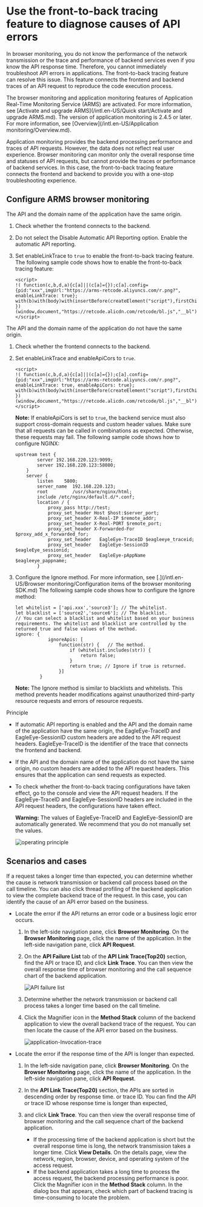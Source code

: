 # Use the front-to-back tracing feature to diagnose causes of API errors

In browser monitoring, you do not know the performance of the network transmission or the trace and performance of backend services even if you know the API response time. Therefore, you cannot immediately troubleshoot API errors in applications. The front-to-back tracing feature can resolve this issue. This feature connects the frontend and backend traces of an API request to reproduce the code execution process.

The browser monitoring and application monitoring features of Application Real-Time Monitoring Service \(ARMS\) are activated. For more information, see [Activate and upgrade ARMS](/intl.en-US/Quick start/Activate and upgrade ARMS.md). The version of application monitoring is 2.4.5 or later. For more information, see [Overview](/intl.en-US/Application monitoring/Overview.md).

Application monitoring provides the backend processing performance and traces of API requests. However, the data does not reflect real user experience. Browser monitoring can monitor only the overall response time and statuses of API requests, but cannot provide the traces or performance of backend services. In this case, the front-to-back tracing feature connects the frontend and backend to provide you with a one-stop troubleshooting experience.

## Configure ARMS browser monitoring

The API and the domain name of the application have the same origin.

1.  Check whether the frontend connects to the backend.

2.  Do not select the Disable Automatic API Reporting option. Enable the automatic API reporting.

3.  Set enableLinkTrace to `true` to enable the front-to-back tracing feature. The following sample code shows how to enable the front-to-back tracing feature:

    ```
    <script>
    !( function(c,b,d,a){c[a]||(c[a]={});c[a].config={pid:"xxx",imgUrl:"https://arms-retcode.aliyuncs.com/r.png?", enableLinkTrace: true};
    with(b)with(body)with(insertBefore(createElement("script"),firstChild))setAttribute("crossorigin","",src=d)
    })(window,document,"https://retcode.alicdn.com/retcode/bl.js","__bl");
    </script>                         
    ```


The API and the domain name of the application do not have the same origin.

1.  Check whether the frontend connects to the backend.

2.  Set enableLinkTrace and enableApiCors to `true`.

    ```
    <script>
    !( function(c,b,d,a){c[a]||(c[a]={});c[a].config={pid:"xxx",imgUrl:"https://arms-retcode.aliyuncs.com/r.png?", 
    enableLinkTrace: true, enableApiCors: true};
    with(b)with(body)with(insertBefore(createElement("script"),firstChild))setAttribute("crossorigin","",src=d)
    })(window,document,"https://retcode.alicdn.com/retcode/bl.js","__bl");
    </script>
    ```

    **Note:** If enableApiCors is set to `true`, the backend service must also support cross-domain requests and custom header values. Make sure that all requests can be called in combinations as expected. Otherwise, these requests may fail. The following sample code shows how to configure NGINX:

    ```
    upstream test {
            server 192.168.220.123:9099;
            server 192.168.220.123:58080;
        }
        server {
            listen    5800;
            server_name  192.168.220.123;
            root         /usr/share/nginx/html;
            include /etc/nginx/default.d/*.conf;
            location / {
                proxy_pass http://test;
                proxy_set_header Host $host:$server_port;
                proxy_set_header X-Real-IP $remote_addr;
                proxy_set_header X-Real-PORT $remote_port;
                proxy_set_header X-Forwarded-For $proxy_add_x_forwarded_for;
                proxy_set_header   EagleEye-TraceID $eagleeye_traceid;
                proxy_set_header   EagleEye-SessionID $eagleEye_sessionid;
                proxy_set_header   EagleEye-pAppName $eagleeye_pappname;
            }
    ```

3.  Configure the Ignore method. For more information, see [.](/intl.en-US/Browser monitoring/Configuration items of the browser monitoring SDK.md) The following sample code shows how to configure the Ignore method:

    ```
    let whitelist = ['api.xxx','source3']; // The whitelist.
    let blacklist = ['source2','source6']; // The blacklist.
    // You can select a blacklist and whitelist based on your business requirements. The whitelist and blacklist are controlled by the returned true and false values of the method.
    ignore: {
                ignoreApis: [
                    function(str) {   // The method.
                        if (whitelist.includes(str)) {
                            return false;
                        }
                        return true; // Ignore if true is returned.
                    }]
             }
    ```

    **Note:** The Ignore method is similar to blacklists and whitelists. This method prevents header modifications against unauthorized third-party resource requests and errors of resource requests.


Principle

-   If automatic API reporting is enabled and the API and the domain name of the application have the same origin, the EagleEye-TraceID and EagleEye-SessionID custom headers are added to the API request headers. EagleEye-TraceID is the identifier of the trace that connects the frontend and backend.
-   If the API and the domain name of the application do not have the same origin, no custom headers are added to the API request headers. This ensures that the application can send requests as expected.
-   To check whether the front-to-back tracing configurations have taken effect, go to the console and view the API request headers. If the EagleEye-TraceID and EagleEye-SessionID headers are included in the API request headers, the configurations have taken effect.

    **Warning:** The values of EagleEye-TraceID and EagleEye-SessionID are automatically generated. We recommend that you do not manually set the values.

    ![operating principle](https://static-aliyun-doc.oss-accelerate.aliyuncs.com/assets/img/en-US/8491758061/p43707.png)


## Scenarios and cases

If a request takes a longer time than expected, you can determine whether the cause is network transmission or backend call process based on the call timeline. You can also click thread profiling of the backend application to view the complete backend trace of the request. In this case, you can identify the cause of an API error based on the business.

-   Locate the error if the API returns an error code or a business logic error occurs.

    1.  In the left-side navigation pane, click **Browser Monitoring**. On the **Browser Monitoring** page, click the name of the application. In the left-side navigation pane, click **API Request**.
    2.  On the **API Failure List** tab of the **API Link Trace\(Top20\)** section, find the API or trace ID, and click **Link Trace**. You can then view the overall response time of browser monitoring and the call sequence chart of the backend application.

        ![API failure list](https://static-aliyun-doc.oss-accelerate.aliyuncs.com/assets/img/en-US/5700362851/p43709.png)

    3.  Determine whether the network transmission or backend call process takes a longer time based on the call timeline.

    4.  Click the Magnifier icon in the **Method Stack** column of the backend application to view the overall backend trace of the request. You can then locate the cause of the API error based on the business.

        ![ application-Invocation-trace](https://static-aliyun-doc.oss-accelerate.aliyuncs.com/assets/img/en-US/8092576751/p43710.png)

-   Locate the error if the response time of the API is longer than expected.

    1.  In the left-side navigation pane, click **Browser Monitoring**. On the **Browser Monitoring** page, click the name of the application. In the left-side navigation pane, click **API Request**.
    2.  In the **API Link Trace\(Top20\)** section, the APIs are sorted in descending order by response time. or trace ID. You can find the API or trace ID whose response time is longer than expected,

    3.  and click **Link Trace**. You can then view the overall response time of browser monitoring and the call sequence chart of the backend application.

        -   If the processing time of the backend application is short but the overall response time is long, the network transmission takes a longer time. Click **View Details**. On the details page, view the network, region, browser, device, and operating system of the access request.
        -   If the backend application takes a long time to process the access request, the backend processing performance is poor. Click the Magnifier icon in the **Method Stack** column. In the dialog box that appears, check which part of backend tracing is time-consuming to locate the problem.

